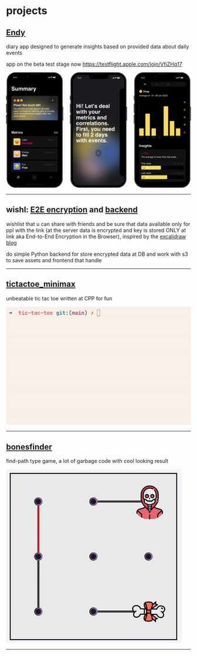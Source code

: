 # projects

## [Endy](https://github.com/maxeozakh/endy)

diary app designed to generate insights based on provided data about daily events

app on the beta test stage now https://testflight.apple.com/join/VfiZHq17


![demo](https://raw.githubusercontent.com/maxeozakh/endi/main/example.png)

---

## wishl: [E2E encryption](https://github.com/maxeozakh/wishl_frontend/tree/main/src/features/crypto) and [backend](https://github.com/maxeozakh/wishl_backend)

wishlist that u can share with friends and be sure that data available only for ppl with the link (at the server data is encrypted and key is stored ONLY at link aka End-to-End Encryption in the Browser), inspired by the [excalidraw blog](https://blog.excalidraw.com/end-to-end-encryption/)

do simple Python backend for store encrypted data at DB and work with s3 to save assets and frontend that handle

---

## [tictactoe_minimax](https://github.com/maxeozakh/tictactoe_minimax)

unbeatable tic tac toe written at CPP for fun

![demo](https://raw.githubusercontent.com/maxeozakh/tictactoe_minimax/main/hello.gif)

---

## [bonesfinder](https://github.com/maxeozakh/bonesfinder)

find-path type game, a lot of garbage code with cool looking result

![demo](https://raw.githubusercontent.com/maxeozakh/bonesfinder/master/example.gif)

---
